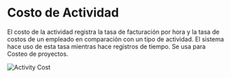 <!-- add-breadcrumbs -->
# Costo de Actividad

El costo de la actividad registra la tasa de facturación por hora y la tasa de costos de un empleado en comparación con un tipo de actividad.
El sistema hace uso de esta tasa mientras hace registros de tiempo. Se usa para Costeo de proyectos.

<img class="screenshot" alt="Activity Cost" src="{{docs_base_url}}/v12/assets/img/project/activity_cost.png">
